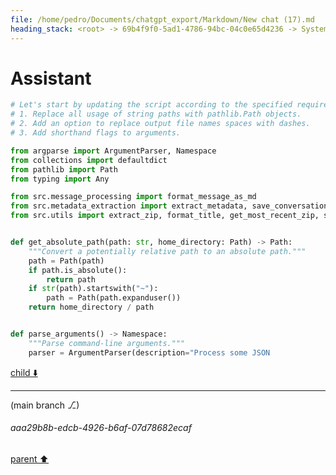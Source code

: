 ```yaml
---
file: /home/pedro/Documents/chatgpt_export/Markdown/New chat (17).md
heading_stack: <root> -> 69b4f9f0-5ad1-4786-94bc-04c0e65d4236 -> System -> 4076056e-8e23-4e6f-8073-d3aebcbb945b -> System -> aaa26c6b-ff13-481f-875f-5631b7a164c7 -> User -> da0cf697-4ddb-4ed6-9a6f-b3a8f8d34d5d -> Assistant
---
```

# Assistant

```python
# Let's start by updating the script according to the specified requirements.
# 1. Replace all usage of string paths with pathlib.Path objects.
# 2. Add an option to replace output file names spaces with dashes.
# 3. Add shorthand flags to arguments.

from argparse import ArgumentParser, Namespace
from collections import defaultdict
from pathlib import Path
from typing import Any

from src.message_processing import format_message_as_md
from src.metadata_extraction import extract_metadata, save_conversation_to_md
from src.utils import extract_zip, format_title, get_most_recent_zip, sanitize_title


def get_absolute_path(path: str, home_directory: Path) -> Path:
    """Convert a potentially relative path to an absolute path."""
    path = Path(path)
    if path.is_absolute():
        return path
    if str(path).startswith("~"):
        path = Path(path.expanduser())
    return home_directory / path


def parse_arguments() -> Namespace:
    """Parse command-line arguments."""
    parser = ArgumentParser(description="Process some JSON
```

[child ⬇️](#aaa29b8b-edcb-4926-b6af-07d78682ecaf)

---

(main branch ⎇)
###### aaa29b8b-edcb-4926-b6af-07d78682ecaf
[parent ⬆️](#da0cf697-4ddb-4ed6-9a6f-b3a8f8d34d5d)
